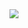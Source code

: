 <a href="https://azuredeploy.net/?repository=https://github.com/bsezgin/20533-ImplementingMicrosoftAzureInfrastructureSolutions/tree/master/Allfiles/Labfiles/Lab02/Starter/Templates" target="_blank">
    <img src="http://azuredeploy.net/deploybutton.png"/>
</a>
